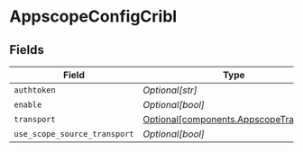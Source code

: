 # AppscopeConfigCribl


## Fields

| Field                                                                                  | Type                                                                                   | Required                                                                               | Description                                                                            |
| -------------------------------------------------------------------------------------- | -------------------------------------------------------------------------------------- | -------------------------------------------------------------------------------------- | -------------------------------------------------------------------------------------- |
| `authtoken`                                                                            | *Optional[str]*                                                                        | :heavy_minus_sign:                                                                     | N/A                                                                                    |
| `enable`                                                                               | *Optional[bool]*                                                                       | :heavy_minus_sign:                                                                     | N/A                                                                                    |
| `transport`                                                                            | [Optional[components.AppscopeTransport]](../../models/components/appscopetransport.md) | :heavy_minus_sign:                                                                     | N/A                                                                                    |
| `use_scope_source_transport`                                                           | *Optional[bool]*                                                                       | :heavy_minus_sign:                                                                     | N/A                                                                                    |